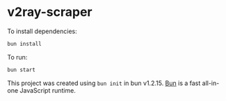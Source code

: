 # v2ray-scraper

To install dependencies:

```bash
bun install
```

To run:

```bash
bun start
```

This project was created using `bun init` in bun v1.2.15. [Bun](https://bun.sh) is a fast all-in-one JavaScript runtime.
